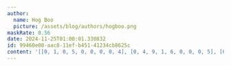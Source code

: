 ```yaml
---
author:
  name: Hog Boo
  picture: /assets/blog/authors/hogboo.png
maskRate: 0.56
date: 2024-11-25T01:00:01.330832
id: 99460e08-aac8-11ef-b451-41234cb8625c
content: '[[0, 1, 0, 5, 0, 0, 0, 0, 4], [0, 4, 9, 1, 6, 0, 0, 0, 5], [0, 0, 0, 8, 0, 0, 0, 7, 0], [5, 0, 0, 9, 0, 6, 2, 0, 8], [0, 0, 6, 7, 8, 2, 0, 0, 0], [2, 8, 3, 0, 0, 1, 7, 0, 9], [0, 5, 0, 0, 0, 0, 3, 0, 2], [8, 3, 7, 0, 0, 0, 1, 0, 6], [0, 0, 2, 0, 0, 9, 0, 8, 0]]'
---
```

